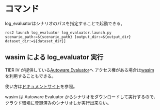 # コマンド

log_evaluatorはシナリオのパスを指定することで起動できる。

```shell
ros2 launch log_evaluator log_evaluator.launch.py scenario_path:=${scenario_path} [output_dir:=${output_dir} dataset_dir:=${dataset_dir}]
```

## wasim による log_evaluator 実行

TIER IV が提供している[Autoware Evaluator](https://docs.web.auto/user-manuals/evaluator/introduction)へ
アクセス権がある場合は[wasim](https://docs.web.auto/developers-guides/wasim/introduction)を利用することもできる。

使い方は[ドキュメントサイト](https://docs.web.auto/developers-guides/wasim/use-cases/run-simulations-locally/)を参照。

wasim は Autoware Evaluator からシナリオをダウンロードして実行するので、クラウド環境に登録済みのシナリオしか実行出来ない。
